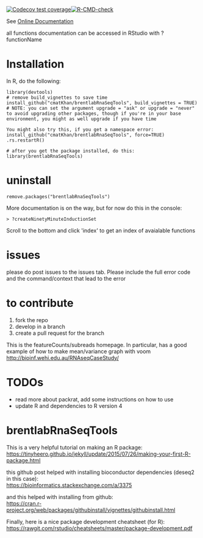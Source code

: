 [![Codecov test coverage](https://codecov.io/gh/cmatKhan/brentlabRnaSeqTools/branch/master/graph/badge.svg)](https://codecov.io/gh/cmatKhan/brentlabRnaSeqTools?branch=master)[![R-CMD-check](https://github.com/cmatKhan/brentlabRnaSeqTools/workflows/R-CMD-check/badge.svg)](https://github.com/cmatKhan/brentlabRnaSeqTools/actions)

See [Online Documentation](https://rdrr.io/github/cmatKhan/brentlabRnaSeqTools/)

all functions documentation can be accessed in RStudio with ?functionName

# Installation  
In R, do the following:  
```
library(devtools)
# remove build_vignettes to save time
install_github("cmatKhan/brentlabRnaSeqTools", build_vignettes = TRUE)
# NOTE: you can set the argument upgrade = "ask" or upgrade = "never" to avoid upgrading other packages, though if you're in your base environment, you might as well upgrade if you have time

You might also try this, if you get a namespace error:  
install_github("cmatKhan/brentlabRnaSeqTools", force=TRUE)
.rs.restartR()

# after you get the package installed, do this:
library(brentlabRnaSeqTools)
```
# uninstall
```
remove.packages("brentlabRnaSeqTools")
```

More documentation is on the way, but for now do this in the console:  
```
> ?createNinetyMinuteInductionSet
```
Scroll to the bottom and click 'index' to get an index of avaialable functions

# issues  
please do post issues to the issues tab. Please include the full error code and the command/context that lead to the error

# to contribute  
1. fork the repo
2. develop in a branch
3. create a pull request for the branch


This is the featureCounts/subreads homepage. In particular, has a good example of how to make mean/variance graph with voom
http://bioinf.wehi.edu.au/RNAseqCaseStudy/

# TODOs
 - read more about packrat, add some instructions on how to use
 - update R and dependencies to R version 4

# brentlabRnaSeqTools

This is a very helpful tutorial on making an R package:  
https://tinyheero.github.io/jekyll/update/2015/07/26/making-your-first-R-package.html  

this github post helped with installing bioconductor dependencies (deseq2 in this case):  
https://bioinformatics.stackexchange.com/a/3375  

and this helped with installing from github:  
https://cran.r-project.org/web/packages/githubinstall/vignettes/githubinstall.html

Finally, here is a nice package development cheatsheet (for R):  
https://rawgit.com/rstudio/cheatsheets/master/package-development.pdf
